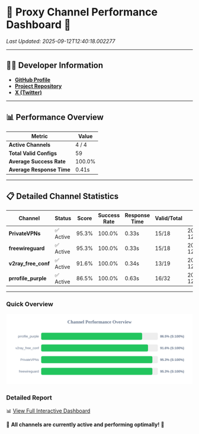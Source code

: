 # 🌟 Proxy Channel Performance Dashboard 🌟

_Last Updated: 2025-09-12T12:40:18.002277_

---

## 👩‍💻 Developer Information

- **[GitHub Profile](https://github.com/4n0nymou3)**  
- **[Project Repository](https://github.com/4n0nymou3/multi-proxy-config-fetcher)**  
- **[X (Twitter)](https://x.com/4n0nymou3)**  

---

## 📊 Performance Overview

| Metric                | Value       |
|-----------------------|-------------|
| **Active Channels**   | 4 / 4       |
| **Total Valid Configs** | 59          |
| **Average Success Rate** | 100.0%      |
| **Average Response Time** | 0.41s       |

---

## 📋 Detailed Channel Statistics

| Channel          | Status     | Score  | Success Rate | Response Time | Valid/Total | Last Success               |
|------------------|------------|--------|--------------|---------------|-------------|----------------------------|
| **PrivateVPNs**  | ✅ Active  | 95.3%  | 100.0% | 0.33s         | 15/18       | 2025-09-12T12:40:17.641407 |
| **freewireguard**  | ✅ Active  | 95.3%  | 100.0% | 0.33s         | 15/18       | 2025-09-12T12:40:18.000626 |
| **v2ray_free_conf**  | ✅ Active  | 91.6%  | 100.0% | 0.34s         | 13/19       | 2025-09-12T12:40:17.276722 |
| **prrofile_purple**  | ✅ Active  | 86.5%  | 100.0% | 0.63s         | 16/32       | 2025-09-12T12:40:16.894237 |

---

### Quick Overview
<div align="center">
  <a href="https://raw.githubusercontent.com/nullluser/NullRepo/refs/heads/main/assets/channel_stats_chart.svg">
    <img src="https://raw.githubusercontent.com/nullluser/NullRepo/refs/heads/main/assets/channel_stats_chart.svg" alt="Source Performance Statistics" width="800">
  </a>
</div>

### Detailed Report
📊 [View Full Interactive Dashboard](https://htmlpreview.github.io/?https://github.com/nullluser/NullRepo/blob/main/assets/performance_report.html)

🎉 **All channels are currently active and performing optimally!** 🎉
